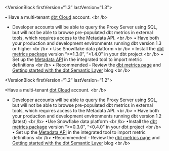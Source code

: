 <VersionBlock firstVersion=“1.3” lastVersion=“1.3">
                                                  
<span>&#8226;</span> Have a multi-tenant <a href=“https://cloud.getdbt.com/”>dbt Cloud</a> account.  <br /b>
   * Developer accounts will be able to query the Proxy Server using SQL, but will not be able to browse pre-populated dbt metrics in external tools, which requires access to the Metadata API. <br /b>
<span>&#8226;</span> Have both your production and development environments running dbt version 1.3 or higher <br /b>
<span>&#8226;</span> Use Snowflake data platform <br /b>
<span>&#8226;</span> Install the <a href=“https://hub.getdbt.com/dbt-labs/metrics/latest/”>dbt metrics package</a> version “>=1.3.0”, “<1.4.0" in your dbt project <br /b>
<span>&#8226;</span> Set up the <a href=”/docs/dbt-cloud/dbt-cloud-api/metadata/metadata-overview”>Metadata API</a> in the integrated tool to import metric definitions <br /b>
<span>&#8226;</span> Recommended - Review the <a href=“/docs/building-a-dbt-project/metrics”>dbt metrics page</a> and <a href=“https://docs.getdbt.com/blog/getting-started-with-the-dbt-semantic-layer”>Getting started with the dbt Semantic Layer</a> blog <br /b>
</VersionBlock>


<VersionBlock firstVersion=“1.2” lastVersion=“1.2">
                                                  
<span>&#8226;</span>Have a multi-tenant <a href=“https://cloud.getdbt.com/”>dbt Cloud</a> account.  <br /b>
   * Developer accounts will be able to query the Proxy Server using SQL, but will not be able to browse pre-populated dbt metrics in external tools, which requires access to the Metadata API. <br /b>
<span>&#8226;</span> Have both your production and development environments running dbt version 1.2 (latest)  <br /b>
<span>&#8226;</span>Use Snowflake data platform  <br /b>
<span>&#8226;</span>Install the <a href=“https://hub.getdbt.com/dbt-labs/metrics/latest/”>dbt metrics package</a> version “>=0.3.0”, “<0.4.0" in your dbt project <br /b>
<span>&#8226;</span> Set up the <a href=“/docs/dbt-cloud/dbt-cloud-api/metadata/metadata-overview”>Metadata API</a> in the integrated tool to import metric definitions <br /b>
<span>&#8226;</span>Recommended - Review the <a href=“/docs/building-a-dbt-project/metrics”>dbt metrics page</a> and  <a href=“https://docs.getdbt.com/blog/getting-started-with-the-dbt-semantic-layer”>Getting started with the dbt Semantic Layer</a> blog <br /b>

</VersionBlock>
